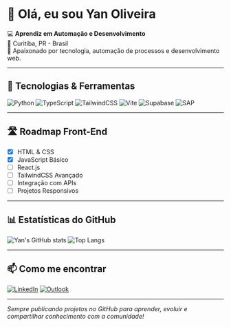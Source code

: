 # 👋 Olá, eu sou Yan Oliveira

💻 **Aprendiz em Automação e Desenvolvimento**  
📍 Curitiba, PR - Brasil  
🚀 Apaixonado por tecnologia, automação de processos e desenvolvimento web.

---

## 🔧 Tecnologias & Ferramentas
![Python](https://img.shields.io/badge/Python-3776AB?style=for-the-badge&logo=python&logoColor=white)
![TypeScript](https://img.shields.io/badge/TypeScript-007ACC?style=for-the-badge&logo=typescript&logoColor=white)
![TailwindCSS](https://img.shields.io/badge/TailwindCSS-38B2AC?style=for-the-badge&logo=tailwind-css&logoColor=white)
![Vite](https://img.shields.io/badge/Vite-646CFF?style=for-the-badge&logo=vite&logoColor=white)
![Supabase](https://img.shields.io/badge/Supabase-3FCF8E?style=for-the-badge&logo=supabase&logoColor=white)
![SAP](https://img.shields.io/badge/SAP-0FAAFF?style=for-the-badge&logo=sap&logoColor=white)

---

## 🛣️ Roadmap Front-End
- [x] HTML & CSS
- [x] JavaScript Básico
- [ ] React.js
- [ ] TailwindCSS Avançado
- [ ] Integração com APIs
- [ ] Projetos Responsivos

---

## 📊 Estatísticas do GitHub
![Yan's GitHub stats](https://github-readme-stats.vercel.app/api?username=Yan-Sykes&show_icons=true&theme=radical)
![Top Langs](https://github-readme-stats.vercel.app/api/top-langs/?username=Yan-Sykes&layout=compact&theme=radical)

---

## 📫 Como me encontrar
[![LinkedIn](https://img.shields.io/badge/LinkedIn-0077B5?style=for-the-badge&logo=linkedin&logoColor=white)](https://www.linkedin.com/in/yan-oliveira-724269236/)
[![Outlook](https://img.shields.io/badge/Outlook-0078D4?style=for-the-badge&logo=microsoft-outlook&logoColor=white)](mailto:yan_oliveira2003@hotmail.com)

---

*Sempre publicando projetos no GitHub para aprender, evoluir e compartilhar conhecimento com a comunidade!*
